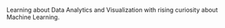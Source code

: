 Learning about Data Analytics and Visualization with rising curiosity about Machine Learning. 

<!---
AmrishaSingh7/AmrishaSingh7 is a ✨ special ✨ repository because its `README.md` (this file) appears on your GitHub profile.
You can click the Preview link to take a look at your changes.
--->
